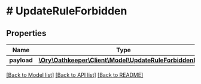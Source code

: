 # # UpdateRuleForbidden

## Properties

Name | Type | Description | Notes
------------ | ------------- | ------------- | -------------
**payload** | [**\Ory\Oathkeeper\Client\Model\UpdateRuleForbiddenBody**](UpdateRuleForbiddenBody.md) |  | [optional] 

[[Back to Model list]](../../README.md#documentation-for-models) [[Back to API list]](../../README.md#documentation-for-api-endpoints) [[Back to README]](../../README.md)



